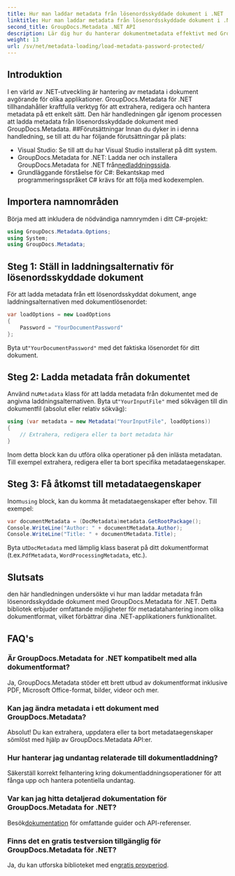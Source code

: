 ```yaml
---
title: Hur man laddar metadata från lösenordsskyddade dokument i .NET
linktitle: Hur man laddar metadata från lösenordsskyddade dokument i .NET
second_title: GroupDocs.Metadata .NET API
description: Lär dig hur du hanterar dokumentmetadata effektivt med GroupDocs.Metadata for .NET. Extrahera, redigera och hantera metadata sömlöst i dina .NET-applikationer.
weight: 13
url: /sv/net/metadata-loading/load-metadata-password-protected/
---
```

## Introduktion
I en värld av .NET-utveckling är hantering av metadata i dokument avgörande för olika applikationer. GroupDocs.Metadata för .NET tillhandahåller kraftfulla verktyg för att extrahera, redigera och hantera metadata på ett enkelt sätt. Den här handledningen går igenom processen att ladda metadata från lösenordsskyddade dokument med GroupDocs.Metadata.
##Förutsättningar
Innan du dyker in i denna handledning, se till att du har följande förutsättningar på plats:
- Visual Studio: Se till att du har Visual Studio installerat på ditt system.
-  GroupDocs.Metadata for .NET: Ladda ner och installera GroupDocs.Metadata for .NET från[nedladdningssida](https://releases.groupdocs.com/metadata/net/).
- Grundläggande förståelse för C#: Bekantskap med programmeringsspråket C# krävs för att följa med kodexemplen.

## Importera namnområden
Börja med att inkludera de nödvändiga namnrymden i ditt C#-projekt:
```csharp
using GroupDocs.Metadata.Options;
using System;
using GroupDocs.Metadata;
```
## Steg 1: Ställ in laddningsalternativ för lösenordsskyddade dokument
För att ladda metadata från ett lösenordsskyddat dokument, ange laddningsalternativen med dokumentlösenordet:
```csharp
var loadOptions = new LoadOptions
{
    Password = "YourDocumentPassword"
};
```
 Byta ut`"YourDocumentPassword"` med det faktiska lösenordet för ditt dokument.
## Steg 2: Ladda metadata från dokumentet
 Använd nu`Metadata` klass för att ladda metadata från dokumentet med de angivna laddningsalternativen. Byta ut`"YourInputFile"` med sökvägen till din dokumentfil (absolut eller relativ sökväg):
```csharp
using (var metadata = new Metadata("YourInputFile", loadOptions))
{
    // Extrahera, redigera eller ta bort metadata här
}
```
Inom detta block kan du utföra olika operationer på den inlästa metadatan. Till exempel extrahera, redigera eller ta bort specifika metadataegenskaper.
## Steg 3: Få åtkomst till metadataegenskaper
 Inom`using` block, kan du komma åt metadataegenskaper efter behov. Till exempel:
```csharp
var documentMetadata = (DocMetadata)metadata.GetRootPackage();
Console.WriteLine("Author: " + documentMetadata.Author);
Console.WriteLine("Title: " + documentMetadata.Title);
```
 Byta ut`DocMetadata` med lämplig klass baserat på ditt dokumentformat (t.ex.`PdfMetadata`, `WordProcessingMetadata`, etc.).

## Slutsats
den här handledningen undersökte vi hur man laddar metadata från lösenordsskyddade dokument med GroupDocs.Metadata för .NET. Detta bibliotek erbjuder omfattande möjligheter för metadatahantering inom olika dokumentformat, vilket förbättrar dina .NET-applikationers funktionalitet.

## FAQ's
### Är GroupDocs.Metadata for .NET kompatibelt med alla dokumentformat?
Ja, GroupDocs.Metadata stöder ett brett utbud av dokumentformat inklusive PDF, Microsoft Office-format, bilder, videor och mer.
### Kan jag ändra metadata i ett dokument med GroupDocs.Metadata?
Absolut! Du kan extrahera, uppdatera eller ta bort metadataegenskaper sömlöst med hjälp av GroupDocs.Metadata API:er.
### Hur hanterar jag undantag relaterade till dokumentladdning?
Säkerställ korrekt felhantering kring dokumentladdningsoperationer för att fånga upp och hantera potentiella undantag.
### Var kan jag hitta detaljerad dokumentation för GroupDocs.Metadata for .NET?
 Besök[dokumentation](https://tutorials.groupdocs.com/metadata/net/) för omfattande guider och API-referenser.
### Finns det en gratis testversion tillgänglig för GroupDocs.Metadata för .NET?
 Ja, du kan utforska biblioteket med en[gratis provperiod](https://releases.groupdocs.com/).